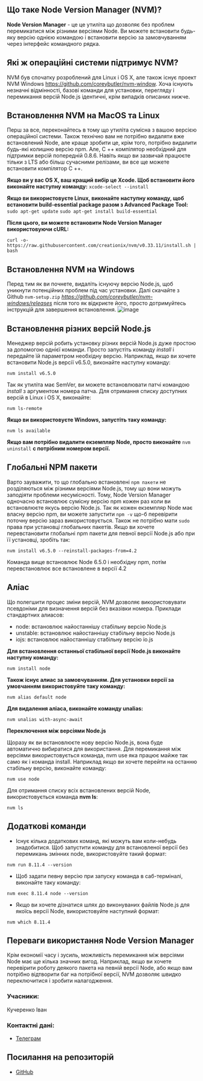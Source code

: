 ## Що таке Node Version Manager (NVM)?
**Node Version Manager** - це це утиліта що дозволяє без проблем перемикатися між різними версіями Node. Ви можете встановити будь-яку версію однією командою і встановити версію за замовчуванням через інтерфейс командного рядка.

## Які ж операційні системи підтримує NVM?
NVM був спочатку розроблений для Linux і OS X, але також існує проект NVM Windows https://github.com/coreybutler/nvm-window. Хоча існують незначні відмінності, базові команди для установки, перегляду і перемикання версій Node.js ідентичні, крім випадків описаних нижче.

## Встановлення NVM на MacOS та Linux
Перш за все, переконайтесь в тому що утиліта сумісна з вашою версією операційної системи. Також технічно вам не потрібно видаляти вже встановлений Node, але краще зробити це, крім того, потрібно видалити будь-які колишню версію npm.
Але, C ++ компілятор необхідний для підтримки версій попередній 0.8.6. Навіть якщо ви зазвичай працюєте тільки з LTS або більш сучасними релізами, ви все ще можете встановити компілятор C ++. 

**Якщо ви у вас OS X, ваш кращий вибір це Xcode. Щоб встановити його виконайте наступну команду:**
```xcode-select --install```

**Якщо ви використовуєте Linux, виконайте наступну команду, щоб встановити build-essential package разом з Advanced Package Tool:**
```sudo apt-get update```
```sudo apt-get install build-essential```
 
 **Після цього, ви можете встановити Node Version Manager використовуючи cURL:**
 
 ```curl -o- https://raw.githubusercontent.com/creationix/nvm/v0.33.11/install.sh | bash```
 
## Встановлення NVM на Windows
 Перед тим як ви почнете, видаліть існуючу версію Node.js, щоб уникнути потенційних проблем під час установки. Далі скачайте з Github ```nvm-setup.zip``` *https://github.com/coreybutler/nvm-windows/releases* після того як відкриєте його, просто дотримуйтесь інструкцій для завершення встановлення.
 ![image](https://user-images.githubusercontent.com/66551575/115295280-3ef45900-a162-11eb-82d4-f63ef197d588.png)

## Встановлення різних версій Node.js
 Менеджер версій робить установку різних версій Node.js дуже простою за допомогою однієї команди. Просто запустіть команду *install* і передайте їй параметром необхідну версію. Наприклад, якщо ви хочете встановити Node.js версії v6.5.0, виконайте наступну команду:
 
 ```nvm install v6.5.0```
 
 Так як утиліта має SemVer, ви можете встановлювати патчі командою *install* з аргументом номера патча. Для отримання списку доступних версій в Linux і OS X, виконайте:
 
 ```nvm ls-remote```
 
 **Якщо ви використовуєте Windows, запустіть таку команду:**
 
 ```nvm ls available```
 
 **Якщо вам потрібно видалити екземпляр Node, просто виконайте** ```nvm uninstall``` **c потрібним номером версії.**
 
## Глобальні NPM пакети
 Варто зауважити, то що глобально встановлені ```npm пакети``` не розділяються між різними версіями Node.js, тому що вони можуть заподіяти проблеми несумісності. Тому, Node Version Manager одночасно встановлює сумісну версію npm кожен раз коли ви встановлюєте якусь версію Node.js. Так як кожен екземпляр Node має власну версію npm, ви можете запустити ```npm -v``` що-б перевірити поточну версію зараз використовується. Також не потрібно мати ```sudo``` права при установці глобальних пакетів. Якщо ви хочете перевстановити глобальні npm пакети для певної версії Node.js або при її установці, зробіть так:
 
 ```
 nvm install v6.5.0 --reinstall-packages-from=4.2
 ```
 
 Команда вище встановлює Node 6.5.0 і необхідну npm, потім перевстановлює все встановлене в версії 4.2
 
## Аліас
 Що полегшити процес зміни версій, NVM дозволяє використовувати псевдоніми для визначення версій без вказівки номера. Приклади стандартних алиасов:
  * node: встановлює найостаннішу стабільну версію Node.js
  * unstable: встановлює найостаннішу стабільну версію Node.js
  * iojs: встановлює найостаннішу стабільну версію io.js
 
 **Для встановлення останньої стабільної версії Node.js виконайте наступну команду:**
  
  ```nvm install node```
  
 **Також існує алиас за замовчуванням. Для установки версії за умовчанням використовуйте таку команду:**
 
 ```nvm alias default node```
 
 **Для видалення аліаса, виконайте команду unalias:**
 
 ```nvm unalias with-async-await```
 
 **Переключення між версіями Node.js**
 
 Щоразу як ви встановлюєте нову версію Node.js, вона буде автоматично вибиратися для використання. Для перемикання між версіями використовується команда, nvm use яка працює майже так само як і команда install. Наприклад якщо ви хочете перейти на останню стабільну версію, виконайте команду:
 
 ```nvm use node```
 
 Для отримання списку всіх встановлених версій Node, використовується команда **nvm ls**:
 
 ```nvm ls```
 
## Додаткові команди
 * Існує кілька додаткових команд, які можуть вам коли-небудь знадобитися. Щоб запустити команду для встановленої версії без перемикань змінних node, використовуйте такий формат:
 
 ```nvm run 8.11.4 --version```
 
 * Щоб задати певну версію при запуску команда в саб-терміналі, виконайте таку команду:
 
 ```nvm exec 8.11.4 node --version```
 
 * Якщо ви хочете дізнатися шлях до виконуваних файлів Node.js для якоїсь версії Node, використовуйте наступний формат:
 
 ```nvm which 8.11.4```

## Переваги використання Node Version Manager
 
 Крім економії часу і зусиль, можливість перемикання між версіями Node має ще кілька значних вигод. Наприклад, якщо ви хочете перевірити роботу деякого пакета на певній версії Node, або якщо вам потрібно відтворити баг на потрібної версії, NVM дозволяє швидко переключитися і зробити налагодження.
 
 
### Учасники:

Кучеренко Іван 

### Контактні дані:
 - [Телеграм](http://t.me/rmnstepaniuk)

## Посилання на репозиторій
 - [GitHub](https://github.com/IKu4er/-Node.js-Server-Platform)
 
 
 
 
 
 
 
 
